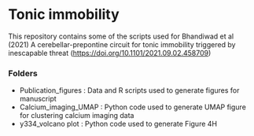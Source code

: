 # Tonic immobility

This repository contains some of the scripts used for Bhandiwad et al (2021) A cerebellar-prepontine circuit for tonic immobility triggered by inescapable threat (https://doi.org/10.1101/2021.09.02.458709)

### Folders

- Publication_figures : Data and R scripts used to generate figures for manuscript
- Calcium_imaging_UMAP : Python code used to generate UMAP figure for clustering calcium imaging data
- y334_volcano plot : Python code used to generate Figure 4H
